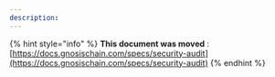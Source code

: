 ```yaml
---
description:
---
```


{% hint style="info" %}
**This document was moved**
: [https://docs.gnosischain.com/specs/security-audit](https://docs.gnosischain.com/specs/security-audit)
{% endhint %}